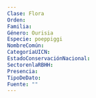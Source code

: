 ```yaml
---
Clase: Flora
Orden: 
Familia: 
Género: Ourisia
Especie: poeppiggi
NombreComún: 
CategoríaUICN: 
EstadoConservaciónNacional: 
SectorenlaRBHH: 
Presencia: 
TipoDeDato: 
Fuente: ""
---
```

